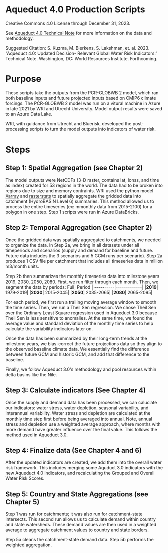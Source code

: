 # Aqueduct 4.0 Production Scripts

Creative Commons 4.0 License through December 31, 2023.

See [Aqueduct 4.0 Technical Note](https://www.wri.org/publication/aqueduct-40) for more information on the data and methodology.

Suggested Citation: S. Kuzma, M. Bierkens, S. Lakshman, et. al. 2023. “Aqueduct 4.0: Updated Decision-
Relevant Global Water Risk Indicators.” Technical Note. Washington, DC: World Resources Institute. Forthcoming.  

# Purpose
These scripts take the outputs from the PCR-GLOBWB 2 model, which ran both baseline inputs and future projected inputs based on CMIP6 climate forcings. The PCR-GLOBWB 2 model was run on a vitural machine in Azure in late 2021 by WRI and Utrecht University. Model output results were saved to an Azure Data Lake. 

WRI, with guidance from Utrecht and Bluerisk, developed the post-processing scripts to turn the model outputs into indicators of water risk. 

# Steps
## Step 1: Spatial Aggregation (see Chapter 2)
The model outputs were NetCDFs (3-D raster, contains lat, lonss, and time as index) created for 53 regions in the world. The data had to be broken into regions due to size and memory contraints. WRI used the python model [Xarray](https://docs.xarray.dev/en/stable/) and  [rasterstats](https://pythonhosted.org/rasterstats/) to spatially aggregate the gridded data into catchment (HydroBASIN Level 6) summaries. This method allowed us to process the entire timeseries (ex: mmonthly data from 2015-2100) for a polygon in one step. Step 1 scripts were run in Azure DataBricks. 

## Step 2: Temporal Aggregation (see Chapter 2)
Once the gridded data was spatially aggregated to catchments, we needed to organize the data. In Step 2a, we bring in all datasets under all timeperiods and scenarios (supply and demand for baseline and future. Future data includes the 3 scenarios and 5 GCM runs per scenario). Step 2a produces 1 CSV file per catchment that includes all timeseries data in million m3/month units.

Step 2b then summarizes the monthly timeseries data into milestone years 2019, 2030, 2050, 2080. First, we run filter through each month. Then, we segment the data by periods:
Full| Period |
----------|-------------|
|**2019**| 1979-2019|
|**2030**| 2015-2045|
|**2050**| 2035-2065|
|**2080**| 2065-2095|

For each period, we first run a trailing moving average window to smooth the time series. Then, we run a Theil Sen regression. We chose Theil Sen over the Ordinary Least Square regression used in Aqueduct 3.0 because Theil Sen is less sensitive to anomalies. At the same time, we found the average value and standard deviation of the monthly time series to help calculate the variability indicators later on. 

Once the data has been summarized by their long-term trends at the milestone years, we bias-correct the future projections data so they align to the observed baseline climate data. We essentially find the difference between future GCM and historic GCM, and add that difference to the baseline. 

Finally, we follow Aqueduct 3.0's methodology and pool resources within delta basins like the Nile. 

## Step 3: Calculate indicators (See Chapter 4)
Once the supply and demand data has been processed, we can caluclate our indicators: water stress, water depletion, seasonal variability, and interannual variability. Water stress and depletion are calculated at the monthly time step first before being averaged into annual. Note, annual stress and depletion use a weighted average approach, where months with more demand have greater influence over the final value. This follows the method used in Aqueduct 3.0.

## Step 4: Finalize data (See Chapter 4 and 6)
After the updated indicators are created, we add them into the overall water risk framework. This includes merging some Aquduct 3.0 indicators with the new Aqueduct 4.0 indicators, and recalculating the Grouped and Overall Water Risk Scores. 

## Step 5: Country and State Aggregations (see Chapter 5)
Step 1 was run for catchments; it was also run for catchment-state intersects. This second run allows us to calculate demand within country and state watersheds. These demand values are then used in a weighted average to aggregate catchment values to country and state borders. 

Step 5a cleans the catchment-state demand data. Step 5b performs the weighted aggregation. 
